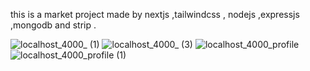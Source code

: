 this is a market project made by nextjs ,tailwindcss , nodejs ,expressjs ,mongodb and strip .

![localhost_4000_ (1)](https://user-images.githubusercontent.com/112770883/202870422-b3f996e7-da3c-4dae-aa1e-fd0eab4a549f.png)
![localhost_4000_ (3)](https://user-images.githubusercontent.com/112770883/202870481-08a8f0e1-79db-4d0a-81b7-0e6abbb17a01.png)
![localhost_4000_profile](https://user-images.githubusercontent.com/112770883/202870510-01f2ac79-f173-4154-b7ee-ffb6d62d2735.png)
![localhost_4000_profile (1)](https://user-images.githubusercontent.com/112770883/202870533-0883960c-4bb7-4180-ae7c-e992afedbbcc.png)

